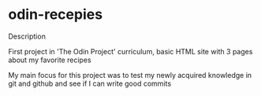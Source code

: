 # odin-recepies
Description

First project in 'The Odin Project' curriculum, basic HTML site with 3 pages about my favorite recipes

My main focus for this project was to test my newly acquired knowledge in git and github and see if I can write good commits
